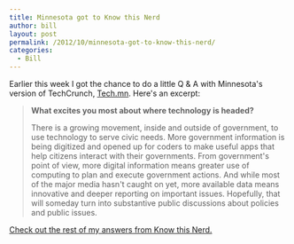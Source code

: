 ```yaml
---
title: Minnesota got to Know this Nerd
author: bill
layout: post
permalink: /2012/10/minnesota-got-to-know-this-nerd/
categories:
  - Bill
---
```

Earlier this week I got the chance to do a little Q & A with Minnesota's version of TechCrunch, [Tech.mn][1]. Here's an excerpt:

> **What excites you most about where technology is headed?**
> 
> There is a growing movement, inside and outside of government, to use technology to serve civic needs. More government information is being digitized and opened up for coders to make useful apps that help citizens interact with their governments. From government's point of view, more digital information means greater use of computing to plan and execute government actions. And while most of the major media hasn't caught on yet, more available data means innovative and deeper reporting on important issues. Hopefully, that will someday turn into substantive public discussions about policies and public issues.

[Check out the rest of my answers from Know this Nerd.][2]

 [1]: http://www.tech.mn
 [2]: http://tech.mn/news/2012/10/03/know-this-nerd-william-bushey/